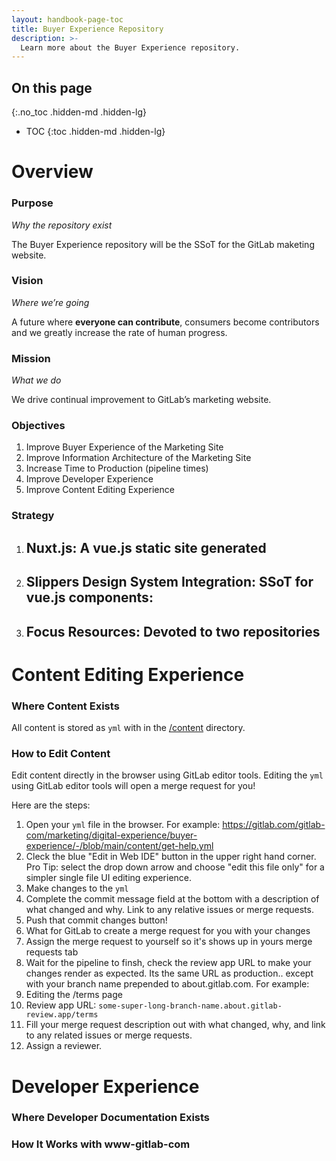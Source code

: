 ```yaml
---
layout: handbook-page-toc
title: Buyer Experience Repository
description: >-
  Learn more about the Buyer Experience repository.
---
```


## On this page
{:.no_toc .hidden-md .hidden-lg}

- TOC
{:toc .hidden-md .hidden-lg}

# Overview

### Purpose

*Why the repository exist*

The Buyer Experience repository will be the SSoT for the GitLab maketing website. 

### Vision

*Where we’re going*

A future where **everyone can contribute**, consumers become contributors and we greatly increase the rate of human progress.

### Mission

*What we do*

We drive continual improvement to GitLab’s marketing website.

### Objectives

1. Improve Buyer Experience of the Marketing Site
2. Improve Information Architecture of the Marketing Site
3. Increase Time to Production (pipeline times)
4. Improve Developer Experience
5. Improve Content Editing Experience

### Strategy

1. **Nuxt.js:** A vue.js static site generated
    - 
2. **Slippers Design System Integration:** SSoT for vue.js components:
    - 
3. **Focus Resources:** Devoted to two repositories
    - 

# Content Editing Experience 

### Where Content Exists

All content is stored as `yml` with in the [/content](https://gitlab.com/gitlab-com/marketing/digital-experience/buyer-experience/-/tree/main/content) directory.

### How to Edit Content

Edit content directly in the browser using GitLab editor tools. Editing the `yml` using GitLab editor tools will open a merge request for you! 

Here are the steps: 
1. Open your `yml` file in the browser. For example: https://gitlab.com/gitlab-com/marketing/digital-experience/buyer-experience/-/blob/main/content/get-help.yml
2. Cleck the blue "Edit in Web IDE" button in the upper right hand corner. Pro Tip: select the drop down arrow and choose "edit this file only" for a simpler single file UI editing experience. 
3. Make changes to the `yml`
4. Complete the commit message field at the bottom with a description of what changed and why. Link to any relative issues or merge requests.
5. Push that commit changes button! 
6. What for GitLab to create a merge request for you with your changes
7. Assign the merge request to yourself so it's shows up in yours merge requests tab
8. Wait for the pipeline to finsh, check the review app URL to make your changes render as expected. Its the same URL as production.. except with your branch name prepended  to about.gitlab.com. For example: 
  1. Editing the /terms page
  2. Review app URL: `some-super-long-branch-name.about.gitlab-review.app/terms`
9. Fill your merge request description out with what changed, why, and link to any related issues or merge requests.
10. Assign a reviewer. 

# Developer Experience 

### Where Developer Documentation Exists

### How It Works with www-gitlab-com



